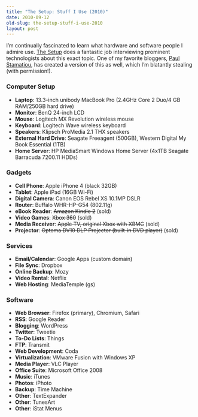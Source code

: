 ```yaml
---
title: "The Setup: Stuff I Use (2010)"
date: 2010-09-12
old-slug: the-setup-stuff-i-use-2010
layout: post
---
```


I’m continually fascinated to learn what hardware and software people I admire use. [The Setup](http://usesthis.com) does a fantastic job interviewing prominent technologists about this exact topic. One of my favorite bloggers, [Paul Stamatiou](http://paulstamatiou.com/stuff-i-use), has created a version of this as well, which I’m blatantly stealing (with permission!).

### Computer Setup

* **Laptop**: 13.3-inch unibody MacBook Pro (2.4GHz Core 2 Duo/4 GB RAM/250GB hard drive)
* **Monitor**: BenQ 24-inch LCD
* **Mouse**: Logitech MX Revolution wireless mouse
* **Keyboard**: Logitech Wave wireless keyboard
* **Speakers**: Klipsch ProMedia 2.1 THX speakers
* **External Hard Drive**: Seagate Freeagent (500GB), Western Digital My Book Essential (1TB)
* **Home Server**: HP MediaSmart Windows Home Server (4x1TB Seagate Barracuda 7200.11 HDDs)

### Gadgets

* **Cell Phone**: Apple iPhone 4 (black 32GB)
* **Tablet**: Apple iPad (16GB Wi-Fi)
* **Digital Camera**: Canon EOS Rebel XS 10.1MP DSLR
* **Router**: Buffalo WHR-HP-G54 (802.11g)
* **eBook Reader**: <del>Amazon Kindle 2</del> (sold)
* **Video Games**: <del>Xbox 360</del> (sold)
* **Media Receiver**: <del>Apple TV, original Xbox with XBMC</del> (sold)
* **Projector**: <del>Optoma DV10 DLP Projector (built-in DVD player)</del> (sold)

### Services

* **Email/Calendar**: Google Apps (custom domain)
* **File Sync**: Dropbox
* **Online Backup**: Mozy
* **Video Rental**: Netflix
* **Web Hosting**: MediaTemple (gs)

### Software

* **Web Browser**: Firefox (primary), Chromium, Safari
* **RSS**: Google Reader
* **Blogging**: WordPress
* **Twitter**: Tweetie
* **To-Do Lists**: Things
* **FTP**: Transmit
* **Web Development**: Coda
* **Virtualization**: VMware Fusion with Windows XP
* **Media Player**: VLC Player
* **Office Suite**: Microsoft Office 2008
* **Music**: iTunes
* **Photos**: iPhoto
* **Backup**: Time Machine
* **Other**: TextExpander
* **Other**: TunesArt
* **Other**: iStat Menus